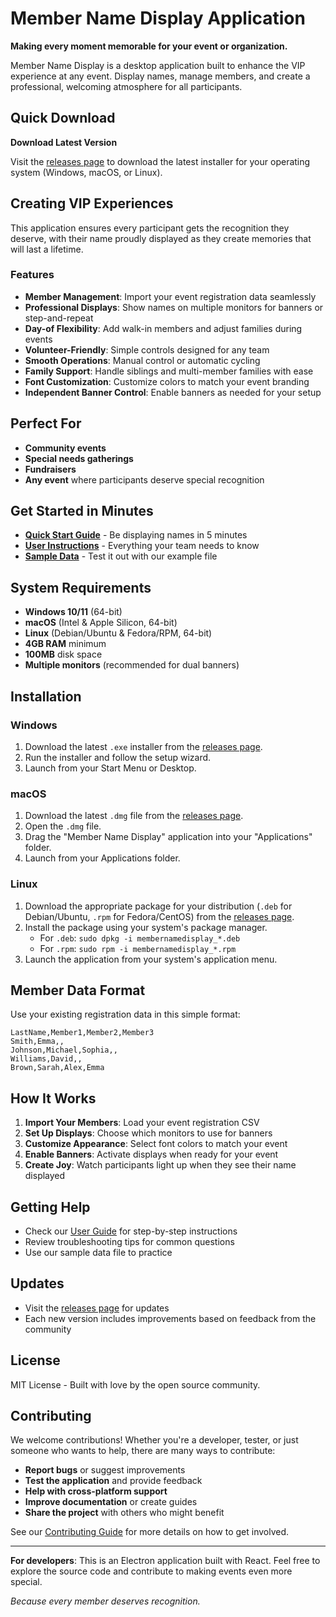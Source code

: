 # Member Name Display Application

**Making every moment memorable for your event or organization.**

Member Name Display is a desktop application built to enhance the VIP experience at any event. Display names, manage members, and create a professional, welcoming atmosphere for all participants.

## Quick Download

**Download Latest Version**

Visit the [releases page](https://github.com/jgilmore-dev/MemberNameDisplay/releases) to download the latest installer for your operating system (Windows, macOS, or Linux).

## Creating VIP Experiences

This application ensures every participant gets the recognition they deserve, with their name proudly displayed as they create memories that will last a lifetime.

### Features

* **Member Management**: Import your event registration data seamlessly
* **Professional Displays**: Show names on multiple monitors for banners or step-and-repeat
* **Day-of Flexibility**: Add walk-in members and adjust families during events
* **Volunteer-Friendly**: Simple controls designed for any team
* **Smooth Operations**: Manual control or automatic cycling
* **Family Support**: Handle siblings and multi-member families with ease
* **Font Customization**: Customize colors to match your event branding
* **Independent Banner Control**: Enable banners as needed for your setup

## Perfect For

* **Community events**
* **Special needs gatherings**
* **Fundraisers**
* **Any event** where participants deserve special recognition

## Get Started in Minutes

* **[Quick Start Guide](docs/QUICK_START.md)** - Be displaying names in 5 minutes
* **[User Instructions](docs/USER_GUIDE.md)** - Everything your team needs to know
* **[Sample Data](sample-members.csv)** - Test it out with our example file

## System Requirements

* **Windows 10/11** (64-bit)
* **macOS** (Intel & Apple Silicon, 64-bit)
* **Linux** (Debian/Ubuntu & Fedora/RPM, 64-bit)
* **4GB RAM** minimum
* **100MB** disk space
* **Multiple monitors** (recommended for dual banners)

## Installation

### Windows
1. Download the latest `.exe` installer from the [releases page](https://github.com/jgilmore-dev/MemberNameDisplay/releases).
2. Run the installer and follow the setup wizard.
3. Launch from your Start Menu or Desktop.

### macOS
1. Download the latest `.dmg` file from the [releases page](https://github.com/jgilmore-dev/MemberNameDisplay/releases).
2. Open the `.dmg` file.
3. Drag the "Member Name Display" application into your "Applications" folder.
4. Launch from your Applications folder.

### Linux
1. Download the appropriate package for your distribution (`.deb` for Debian/Ubuntu, `.rpm` for Fedora/CentOS) from the [releases page](https://github.com/jgilmore-dev/MemberNameDisplay/releases).
2. Install the package using your system's package manager.
   * For `.deb`: `sudo dpkg -i membernamedisplay_*.deb`
   * For `.rpm`: `sudo rpm -i membernamedisplay_*.rpm`
3. Launch the application from your system's application menu.

## Member Data Format

Use your existing registration data in this simple format:

```
LastName,Member1,Member2,Member3
Smith,Emma,,
Johnson,Michael,Sophia,,
Williams,David,,
Brown,Sarah,Alex,Emma
```

## How It Works

1. **Import Your Members**: Load your event registration CSV
2. **Set Up Displays**: Choose which monitors to use for banners
3. **Customize Appearance**: Select font colors to match your event
4. **Enable Banners**: Activate displays when ready for your event
5. **Create Joy**: Watch participants light up when they see their name displayed

## Getting Help

* Check our [User Guide](docs/USER_GUIDE.md) for step-by-step instructions
* Review troubleshooting tips for common questions
* Use our sample data file to practice

## Updates

* Visit the [releases page](https://github.com/jgilmore-dev/MemberNameDisplay/releases) for updates
* Each new version includes improvements based on feedback from the community

## License

MIT License - Built with love by the open source community.

## Contributing

We welcome contributions! Whether you're a developer, tester, or just someone who wants to help, there are many ways to contribute:

* **Report bugs** or suggest improvements
* **Test the application** and provide feedback
* **Help with cross-platform support**
* **Improve documentation** or create guides
* **Share the project** with others who might benefit

See our [Contributing Guide](CONTRIBUTING.md) for more details on how to get involved.

---

**For developers**: This is an Electron application built with React. Feel free to explore the source code and contribute to making events even more special.

*Because every member deserves recognition.*